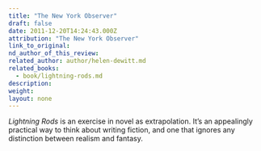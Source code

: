 ```yaml
---
title: "The New York Observer"
draft: false
date: 2011-12-20T14:24:43.000Z
attribution: "The New York Observer"
link_to_original:
nd_author_of_this_review:
related_author: author/helen-dewitt.md
related_books:
  - book/lightning-rods.md
description:
weight:
layout: none
---
```

*Lightning Rods* is an exercise in novel as extrapolation. It’s an appealingly practical way to think about writing fiction, and one that ignores any distinction between realism and fantasy.

